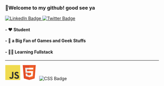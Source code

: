 
<h3><strong>🎂Welcome to my github! good see ya</strong></h3>

<div id="badges" width="100" height="50">
  <a href = "https://github.com/DanielSub22">
    <img src="https://img.shields.io/badge/LinkedIn-blue?style=for-the-badge&logo=linkedin&logoColor=white" alt="LinkedIn Badge"/>
     <img src="https://img.shields.io/badge/Twitter-blue?style=for-the-badge&logo=twitter&logoColor=white" alt="Twitter Badge" />
  </a>
 <br>

<h4>- ❤ Student</h4>
<h4>- 💙 a Big Fan of Games and Geek Stuffs</h4>
<h4>- 👩‍💻 Learning Fullstack</h4>
<hr>


<img src="https://github.com/devicons/devicon/raw/master/icons/javascript/javascript-original.svg" width="50px" height="50px">
    <img src="https://github.com/devicons/devicon/blob/master/icons/html5/html5-original.svg" title="HTML5" alt="HTML" width="50px" height="50px"/>&nbsp;
    <img src="https://cdn-icons-png.flaticon.com/512/5968/5968242.png" alt="CSS Badge" width="50px" height="50px"/>
  

  
